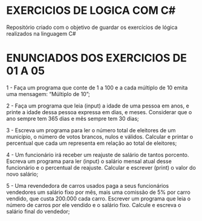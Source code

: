 # EXERCICIOS DE LOGICA COM C#
Repositório criado com o objetivo de guardar os exercícios de lógica realizados na linguagem C#

# ENUNCIADOS DOS EXERCICIOS DE 01 A 05

1 - Faça um programa que conte de 1 a 100 e a cada múltiplo de 10 emita uma mensagem: “Múltiplo de 10”;

2 - Faça um programa que leia (input) a idade de uma pessoa em anos, e printe a idade dessa pessoa expressa em dias, e meses. Considerar que o ano sempre tem 365 dias e mês sempre tem 30 dias;

3 - Escreva um programa para ler o número total de eleitores de um município, o número de votos brancos, nulos e válidos. Calcular e printar o percentual que cada um representa em relação ao total de eleitores; 

4 - Um funcionário irá receber um reajuste de salário de tantos porcento. Escreva um programa para ler (input) o salário mensal atual desse funcionário e o percentual de reajuste. Calcular e escrever (print) o valor do novo salário;

5 - Uma revendedora de carros usados paga a seus funcionários vendedores um salário fixo por mês, mais uma comissão de 5% por carro vendido, que custa 200.000 cada carro. Escrever um programa que leia o número de carros por ele vendido e o salário fixo. Calcule e escreva o salário final do vendedor; 


